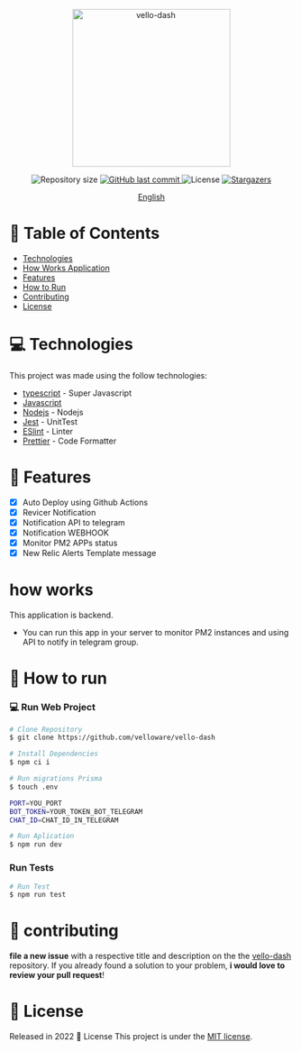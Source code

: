 <p align="center">
   <img src="https://avatars.githubusercontent.com/u/105833248?s=400&u=23db20e40ccd72d71fa4e22600335d2c8518a8b1&v=4" alt="vello-dash" width="280"/>
</p>
 
<p align="center">	
  <img alt="Repository size" src="https://img.shields.io/github/repo-size/velloware/vello-dash?color=774DD6">

  <a href="https://github.com/velloware/vello-dash/commits">
    <img alt="GitHub last commit" src="https://img.shields.io/github/last-commit/velloware/vello-dash?color=774DD6">
  </a> 
  <img alt="License" src="https://img.shields.io/badge/license-MIT-8257E5">
  <a href="https://github.com/velloware/vello-dash/stargazers">
    <img alt="Stargazers" src="https://img.shields.io/github/stars/velloware/vello-dash?color=8257E4&logo=github">
  </a>
</p>   

<p align="center">
    <a href="README.md">English</a>
  
 </p>

# :pushpin: Table of Contents

- [Technologies](#computer-technologies)
- [How Works Application](#how-works)
- [Features](#rocket-features)
- [How to Run](#construction_worker-how-to-run)
- [Contributing](#tada-contributing)
- [License](#closed_book-license)

# :computer: Technologies

This project was made using the follow technologies:

- [typescript](https://www.typescriptlang.org/) - Super Javascript
- [Javascript](https://www.typescriptlang.org/)
- [Nodejs](http://nodejs.org/) - Nodejs
- [Jest](https://jestjs.io/) - UnitTest
- [ESlint](https://eslint.org/) - Linter
- [Prettier](https://prettier.io/) - Code Formatter

# :rocket: Features

- [x] Auto Deploy using Github Actions
- [x] Revicer Notification
- [x] Notification API to telegram
- [x] Notification WEBHOOK
- [x] Monitor PM2 APPs status
- [x] New Relic Alerts Template message

# how works

This application is backend.

- You can run this app in your server to monitor PM2 instances and using API to notify in telegram group.

# :construction_worker: How to run

### 💻 Run Web Project

```bash
# Clone Repository
$ git clone https://github.com/velloware/vello-dash

# Install Dependencies
$ npm ci i

# Run migrations Prisma
$ touch .env

PORT=YOU_PORT
BOT_TOKEN=YOUR_TOKEN_BOT_TELEGRAM
CHAT_ID=CHAT_ID_IN_TELEGRAM

# Run Aplication
$ npm run dev
```

### Run Tests

```bash
# Run Test
$ npm run test
```


# :tada: contributing

**file a new issue** with a respective title and description on the the [vello-dash](https://github.com/velloware/vello-dash/issues) repository. If you already found a solution to your problem, **i would love to review your pull request**!

# :closed_book: License

Released in 2022 :closed_book: License
This project is under the [MIT license](./LICENSE).
